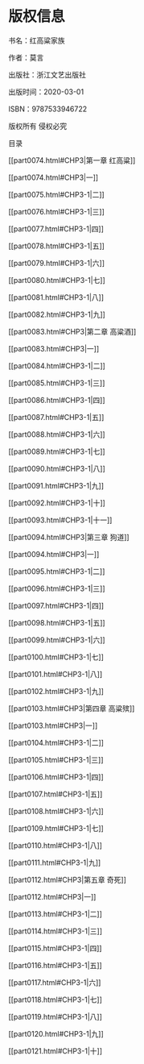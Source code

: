    

# 版权信息

书名：红高粱家族

作者：莫言

出版社：浙江文艺出版社

出版时间：2020-03-01

ISBN：9787533946722

版权所有 侵权必究

   

目录

[[part0074.html#CHP3\|第一章 红高粱]]

[[part0074.html#CHP3\|一]]

[[part0075.html#CHP3-1\|二]]

[[part0076.html#CHP3-1\|三]]

[[part0077.html#CHP3-1\|四]]

[[part0078.html#CHP3-1\|五]]

[[part0079.html#CHP3-1\|六]]

[[part0080.html#CHP3-1\|七]]

[[part0081.html#CHP3-1\|八]]

[[part0082.html#CHP3-1\|九]]

[[part0083.html#CHP3\|第二章 高粱酒]]

[[part0083.html#CHP3\|一]]

[[part0084.html#CHP3-1\|二]]

[[part0085.html#CHP3-1\|三]]

[[part0086.html#CHP3-1\|四]]

[[part0087.html#CHP3-1\|五]]

[[part0088.html#CHP3-1\|六]]

[[part0089.html#CHP3-1\|七]]

[[part0090.html#CHP3-1\|八]]

[[part0091.html#CHP3-1\|九]]

[[part0092.html#CHP3-1\|十]]

[[part0093.html#CHP3-1\|十一]]

[[part0094.html#CHP3\|第三章 狗道]]

[[part0094.html#CHP3\|一]]

[[part0095.html#CHP3-1\|二]]

[[part0096.html#CHP3-1\|三]]

[[part0097.html#CHP3-1\|四]]

[[part0098.html#CHP3-1\|五]]

[[part0099.html#CHP3-1\|六]]

[[part0100.html#CHP3-1\|七]]

[[part0101.html#CHP3-1\|八]]

[[part0102.html#CHP3-1\|九]]

[[part0103.html#CHP3\|第四章 高粱殡]]

[[part0103.html#CHP3\|一]]

[[part0104.html#CHP3-1\|二]]

[[part0105.html#CHP3-1\|三]]

[[part0106.html#CHP3-1\|四]]

[[part0107.html#CHP3-1\|五]]

[[part0108.html#CHP3-1\|六]]

[[part0109.html#CHP3-1\|七]]

[[part0110.html#CHP3-1\|八]]

[[part0111.html#CHP3-1\|九]]

[[part0112.html#CHP3\|第五章 奇死]]

[[part0112.html#CHP3\|一]]

[[part0113.html#CHP3-1\|二]]

[[part0114.html#CHP3-1\|三]]

[[part0115.html#CHP3-1\|四]]

[[part0116.html#CHP3-1\|五]]

[[part0117.html#CHP3-1\|六]]

[[part0118.html#CHP3-1\|七]]

[[part0119.html#CHP3-1\|八]]

[[part0120.html#CHP3-1\|九]]

[[part0121.html#CHP3-1\|十]]